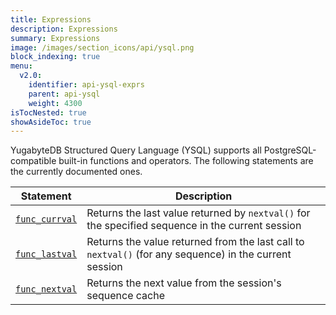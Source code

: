 ```yaml
---
title: Expressions
description: Expressions
summary: Expressions
image: /images/section_icons/api/ysql.png
block_indexing: true
menu:
  v2.0:
    identifier: api-ysql-exprs
    parent: api-ysql
    weight: 4300
isTocNested: true
showAsideToc: true
---
```


YugabyteDB Structured Query Language (YSQL) supports all PostgreSQL-compatible built-in functions and operators. The following statements are the currently documented ones.

| Statement | Description |
|-----------|-------------|
| [`func_currval`](func_currval) | Returns the last value returned by `nextval()` for the specified sequence in the current session |
| [`func_lastval`](func_lastval) | Returns the value returned from the last call to `nextval()` (for any sequence) in the current session|
| [`func_nextval`](func_nextval) | Returns the next value from the session's sequence cache |
